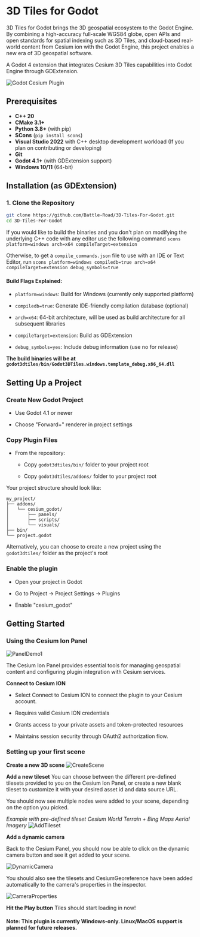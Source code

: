 
# 3D Tiles for Godot

3D Tiles for Godot brings the 3D geospatial ecosystem to the Godot Engine. By combining a high-accuracy full-scale WGS84 globe, open APIs and open standards for spatial indexing such as 3D Tiles, and cloud-based real-world content from Cesium ion with the Godot Engine, this project enables a new era of 3D geospatial software.

A Godot 4 extension that integrates Cesium 3D Tiles capabilities into Godot Engine through GDExtension.

![Godot Cesium Plugin](readme_resources/demo1.jpg)

## Prerequisites

- **C++ 20**
- **CMake 3.1+**
- **Python 3.8+** (with pip)
- **SCons** (`pip install scons`)
- **Visual Studio 2022** with C++ desktop development workload (If you plan on contributing or developing)
- **Git**
- **Godot 4.1+** (with GDExtension support)
- **Windows 10/11** (64-bit)

## Installation (as GDExtension)

### 1. Clone the Repository
```bash
git clone https://github.com/Battle-Road/3D-Tiles-For-Godot.git
cd 3D-Tiles-For-Godot
```

If you would like to build the binaries and you don't plan on modifying the underlying C++ code with any editor use the following command
`scons platform=windows arch=x64 compileTarget=extension`

Otherwise, to get a `compile_commands.json` file to use with an IDE or Text Editor, run
`scons platform=windows compiledb=true arch=x64 compileTarget=extension debug_symbols=true`

#### Build Flags Explained:

* `platform=windows`: Build for Windows (currently only supported platform)

* `compiledb=true`: Generate IDE-friendly compilation database (optional)

* `arch=x64`: 64-bit architecture, will be used as build architecture for all subsequent libraries 

* `compileTarget=extension`: Build as GDExtension

* `debug_symbols=yes`: Include debug information (use no for release)

**The build binaries will be at `godot3dtiles/bin/Godot3DTiles.windows.template_debug.x86_64.dll`**


## Setting Up a Project
### Create New Godot Project

* Use Godot 4.1 or newer

* Choose "Forward+" renderer in project settings

### Copy Plugin Files

* From the repository:

  * Copy `godot3dtiles/bin/` folder to your project root

  * Copy `godot3dtiles/addons/` folder to your project root

Your project structure should look like:

```
my_project/
├── addons/
│   └── cesium_godot/
│       ├── panels/
│       ├── scripts/
│       └── visuals/
├── bin/
└── project.godot
```

Alternatively, you can choose to create a new project using the `godot3dtiles/` folder as the project's root

### Enable the plugin

* Open your project in Godot

* Go to Project → Project Settings → Plugins

* Enable "cesium_godot"

## Getting Started

### Using the Cesium Ion Panel

![PanelDemo1](readme_resources/panel_default.png)

The Cesium Ion Panel provides essential tools for managing geospatial content and configuring plugin integration with Cesium services.

**Connect to Cesium ION**


* Select Connect to Cesium ION to connect the plugin to your Cesium account.

* Requires valid Cesium ION credentials

* Grants access to your private assets and token-protected resources

* Maintains session security through OAuth2 authorization flow.

### Setting up your first scene

**Create a new 3D scene**
![CreateScene](readme_resources/create_scene.png)

**Add a new tileset**
You can choose between the different pre-defined tilesets provided to you on the Cesium Ion Panel, or create a new blank tileset to customize it with your desired asset id and data source URL.

You should now see multiple nodes were added to your scene, depending on the option you picked.

*Example with pre-defined tileset Cesium World Terrain + Bing Maps Aerial Imagery*
![AddTileset](readme_resources/add_tileset.png)

**Add a dynamic camera**

Back to the Cesium Panel, you should now be able to click on the dynamic camera button and see it get added to your scene.

![DynamicCamera](readme_resources/dynamic_camera.png)

You should also see the tilesets and CesiumGeoreference have been added automatically to the camera's properties in the inspector.

![CameraProperties](readme_resources/camera_properties.png)

**Hit the Play button**
Tiles should start loading in now!

#### Note: This plugin is currently Windows-only. Linux/MacOS support is planned for future releases.

